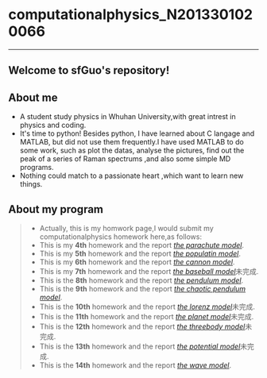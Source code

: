 # computationalphysics_N2013301020066
---------------
Welcome to sfGuo's repository!
-------------
## About me
 - A student study physics in Whuhan University,with great intrest in physics and coding.
 - It's time to python! Besides python, I have learned about C langage and MATLAB, but did not use them frequently.I have used MATLAB to do some work, such as plot the datas, analyse the pictures, find out the peak of a series of Raman spectrums ,and also some simple MD programs.
 - Nothing could match to a passionate heart ,which want to learn new things.

## About my program
 > - Actually, this is my homwork page,I would submit my computationalphysics homework here,as follows:
 > - This is my **4th** homework  and the report [*the parachute model*](https://www.zybuluo.com/feipai11/note/322097).
 > - This is my **5th** homework and the report [*the populatin model*](https://www.zybuluo.com/feipai11/note/330031).
 > - This is my **6th** homework and the report [*the cannon model*](https://www.zybuluo.com/feipai11/note/350882).
 > - This is my **7th** homework and the report [*the baseball model*](https://www.zybuluo.com/feipai11/note/392248)未完成.
 > - This is the **8th** homework and the report [*the pendulum model*](https://www.zybuluo.com/feipai11/note/350785).
 > - This is the **9th** homework and the report [*the chaotic pendulum model*](https://www.zybuluo.com/feipai11/note/356344).
 > - This is the **10th** homework and the report [*the lorenz model*](https://www.zybuluo.com/feipai11/note/392246)未完成.
 > - This is the **11th** homework and the report [*the planet model*](https://www.zybuluo.com/feipai11/note/394686)未完成.
 > - This is the **12th** homework and the report [*the threebody model*](https://www.zybuluo.com/feipai11/note/395820)未完成.
 > - This is the **13th** homework and the report [*the potential model*](https://www.zybuluo.com/feipai11/note/395822)未完成.
 > - This is the **14th** homework and the report [*the wave model*](https://www.zybuluo.com/feipai11/note/395825).  
